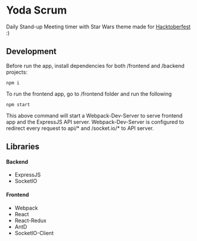 # Yoda Scrum
Daily Stand-up Meeting timer with Star Wars theme made for [Hacktoberfest](https://hacktoberfest.digitalocean.com/) :)

## Development
Before run the app, install dependencies for both /frontend and /backend projects:

    npm i

To run the frontend app, go to /frontend folder and run the following

    npm start

This above command will start a Webpack-Dev-Server to serve frontend app and the ExpressJS API server.
Webpack-Dev-Server is configured to redirect every request to api/* and /socket.io/* to API server.

## Libraries
#### Backend
* ExpressJS
* SocketIO

#### Frontend
* Webpack
* React
* React-Redux
* AntD
* SocketIO-Client
